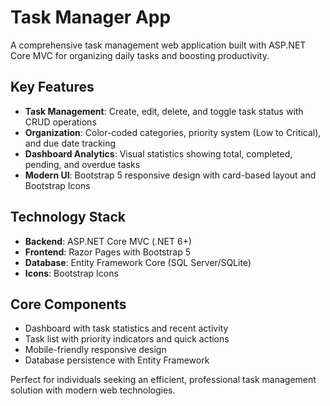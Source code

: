 # Task Manager App

A comprehensive task management web application built with ASP.NET Core MVC for organizing daily tasks and boosting productivity.

## Key Features
- **Task Management**: Create, edit, delete, and toggle task status with CRUD operations
- **Organization**: Color-coded categories, priority system (Low to Critical), and due date tracking
- **Dashboard Analytics**: Visual statistics showing total, completed, pending, and overdue tasks
- **Modern UI**: Bootstrap 5 responsive design with card-based layout and Bootstrap Icons

## Technology Stack
- **Backend**: ASP.NET Core MVC (.NET 6+)
- **Frontend**: Razor Pages with Bootstrap 5
- **Database**: Entity Framework Core (SQL Server/SQLite)
- **Icons**: Bootstrap Icons

## Core Components
- Dashboard with task statistics and recent activity
- Task list with priority indicators and quick actions
- Mobile-friendly responsive design
- Database persistence with Entity Framework

Perfect for individuals seeking an efficient, professional task management solution with modern web technologies.
